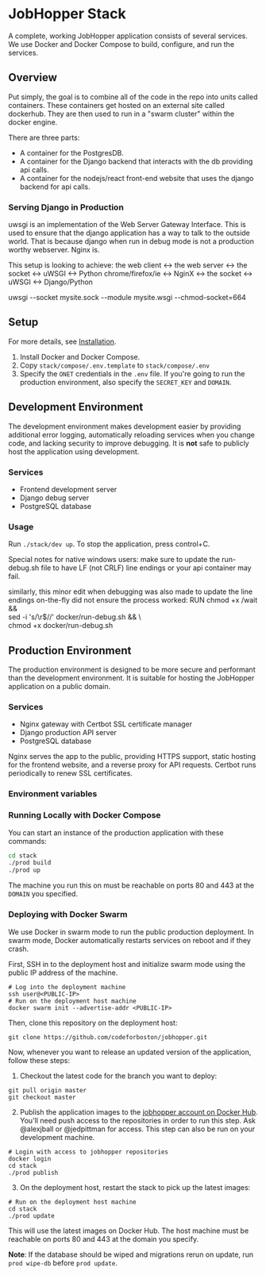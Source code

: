 # JobHopper Stack

A complete, working JobHopper application consists of several services. We use Docker and Docker Compose to build, configure, and run the services.

## Overview

Put simply, the goal is to combine all of the code in the repo into units called containers.
These containers get hosted on an external site called dockerhub.
They are then used to run in a "swarm cluster" within the docker engine.

There are three parts:

- A container for the PostgresDB.
- A container for the Django backend that interacts with the db providing api calls.
- A container for the nodejs/react front-end website that uses the django backend for api calls.

### Serving Django in Production

uwsgi is an implementation of the Web Server Gateway Interface.
This is used to ensure that the django application has a way to talk to the outside world.
That is because django when run in debug mode is not a production worthy webserver. Nginx is.

This setup is looking to achieve:
the web client <-> the web server <-> the socket <-> uWSGI <-> Python
chrome/firefox/ie <-> NginX <-> the socket <-> uWSGI <-> Django/Python

uwsgi --socket mysite.sock --module mysite.wsgi --chmod-socket=664

## Setup

For more details, see [Installation](../docs/Installation.md).

1. Install Docker and Docker Compose.
2. Copy `stack/compose/.env.template` to `stack/compose/.env`
3. Specify the `ONET` credentials in the `.env` file. If you're going to run the production environment, also specify the `SECRET_KEY` and `DOMAIN`.

## Development Environment

The development environment makes development easier by providing additional error logging, automatically reloading services when you change code, and lacking security to improve debugging. It is **not** safe to publicly host the application using development.

### Services

- Frontend development server
- Django debug server
- PostgreSQL database

### Usage

Run `./stack/dev up`. To stop the application, press control+C.

Special notes for native windows users:
make sure to update the run-debug.sh file to have LF (not CRLF) line endings or your api container may fail.

similarly, this minor edit when debugging was also made to update the line endings on-the-fly did not ensure the process worked:
RUN chmod +x /wait && \
 sed -i 's/\r$//' docker/run-debug.sh && \  
 chmod +x docker/run-debug.sh

## Production Environment

The production environment is designed to be more secure and performant than the development environment. It is suitable for hosting the JobHopper application on a public domain.

### Services

- Nginx gateway with Certbot SSL certificate manager
- Django production API server
- PostgreSQL database

Nginx serves the app to the public, providing HTTPS support, static hosting for the frontend website, and a reverse proxy for API requests. Certbot runs periodically to renew SSL certificates.

### Environment variables

### Running Locally with Docker Compose

You can start an instance of the production application with these commands:

```sh
cd stack
./prod build
./prod up
```

The machine you run this on must be reachable on ports 80 and 443 at the `DOMAIN` you specified.

### Deploying with Docker Swarm

We use Docker in swarm mode to run the public production deployment. In swarm mode, Docker automatically restarts services on reboot and if they crash.

First, SSH in to the deployment host and initialize swarm mode using the public IP address of the machine.

```
# Log into the deployment machine
ssh user@<PUBLIC-IP>
# Run on the deployment host machine
docker swarm init --advertise-addr <PUBLIC-IP>
```

Then, clone this repository on the deployment host:

```
git clone https://github.com/codeforboston/jobhopper.git
```

Now, whenever you want to release an updated version of the application, follow these steps:

1. Checkout the latest code for the branch you want to deploy:

```
git pull origin master
git checkout master
```

2. Publish the application images to the [jobhopper account on Docker Hub](https://hub.docker.com/u/jobhopper). You'll need push access to the repositories in order to run this step. Ask @alexjball or @jedpittman for access. This step can also be run on your development machine.

```
# Login with access to jobhopper repositories
docker login
cd stack
./prod publish
```

3. On the deployment host, restart the stack to pick up the latest images:

```
# Run on the deployment host machine
cd stack
./prod update
```

This will use the latest images on Docker Hub. The host machine must be reachable on ports 80 and 443 at the domain you specify.

**Note**: If the database should be wiped and migrations rerun on update, run `prod wipe-db` before `prod update`.
